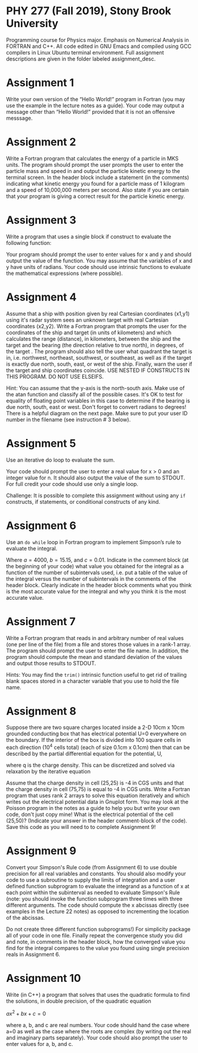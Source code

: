 # PHY 277 (Fall 2019), Stony Brook University
Programming course for Physics major. Emphasis on Numerical Analysis in FORTRAN and C++. 
All code edited in GNU Emacs and compiled using GCC compilers in Linux Ubuntu terminal environment.
Full assignment descriptions are given in the folder labeled assignment_desc.

# Assignment 1
Write your own version of the “Hello World!” program in Fortran 
(you may use the example in the lecture notes as a guide). 
Your code may output a message other than “Hello World!” 
provided that it is not an offensive messsage.

# Assignment 2
Write a Fortran program that
calculates the energy of a particle in MKS units. The program should prompt the user prompts the user to enter
the particle mass and speed in and output the particle kinetic energy to the terminal screen. In the header block
include a statement (in the comments) indicating what kinetic energy you found for a particle mass of 1 kilogram
and a speed of 10,000,000 meters per second. Also state if you are certain that your program is giving a correct
result for the particle kinetic energy.

# Assignment 3
Write a program that uses a single block if construct to evaluate the following function:

Your program should prompt the user to enter values for x and y and should output the value of the
function. You may assume that the variables of x and y have units of radians. Your code should use
intrinsic functions to evaluate the mathematical expressions (where possible).

# Assignment 4
Assume that a ship with position given by real Cartesian coordinates (x1,y1) using it's radar system
sees an unknown target with real Cartesian coordinates (x2,y2). Write a Fortran program that prompts
the user for the coordinates of the ship and target (in units of kilometers) and which calculates the range
(distance), in kilometers, between the ship and the target and the bearing (the direction relative to true
north), in degrees, of the target . The program should also tell the user what quadrant the target is in, i.e.
northwest, northeast, southwest, or southeast, as well as if the target is exactly due north, south, east, or
west of the ship. Finally, warn the user if the target and ship coordinates coincide.
USE NESTED IF CONSTRUCTS IN THIS PROGRAM. DO NOT USE ELSEIFS.

Hint: You can assume that the y-axis is the north-south axis. Make use of the atan function and
classify all of the possible cases. It's OK to test for equality of floating point variables in this case to
determine if the bearing is due north, south, east or west. Don't forget to convert radians to degrees!
There is a helpful diagram on the next page. Make sure to put your user ID number in the filename
(see instruction # 3 below).

# Assignment 5
Use an iterative do loop to evaluate the sum.

Your code should prompt the user to enter a real value for x > 0 and an integer value for n. It should
also output the value of the sum to STDOUT. For full credit your code should use only a single loop.

Challenge: It is possible to complete this assignment without using any `if` constructs, if statements,
or conditional constructs of any kind.

# Assignment 6
Use an `do while` loop in Fortran program to implement Simpson’s rule to evaluate the integral.

Where $a=4000$, $b=15.15$, and $c=0.01$. Indicate in the comment block (at the beginning of your
code) what value you obtained for the integral as a function of the number of subintervals used, i.e. put
a table of the value of the integral versus the number of subintervals in the comments of the header
block. Clearly indicate in the header block comments what you think is the most accurate value for the
integral and why you think it is the most accurate value. 

# Assignment 7
Write a Fortran program that reads in and arbitrary number of real values (one per line of the file) from a file and
stores those values in a rank-1 array. The program should prompt the user to enter the file name. In
addition, the program should compute the mean and standard deviation of the values and output those results to
STDOUT.

Hints: You may find the `trim()` intrinsic function useful to get rid of trailing blank spaces stored in a character
variable that you use to hold the file name. 

# Assignment 8
Suppose there are two square charges located inside a 2-D 10cm x 10cm grounded conducting box that has
electrical potential U=0 everywhere on the boundary. If the interior of the box is divided into 100 square cells
in each direction ($10^4$ cells total) (each of size 0.1cm x 0.1cm) then that can be described by the partial
differential equation for the potential, U,

where q is the charge density. This can be discretized and solved via relaxation by the iterative equation

Assume that the charge density in cell (25,25) is -4 in CGS units and that the charge density in cell (75,75) is
equal to -4 in CGS units. Write a Fortran program that uses rank 2 arrays to solve this equation iteratively and
which writes out the electrical potential data in Gnuplot form. You may look at the Poisson program in the
notes as a guide to help you but write your own code, don't just copy mine! What is the electrical potential of
the cell (25,50)? (Indicate your answer in the header comment-block of the code). Save this code as you will
need to to complete Assignment 9!

# Assignment 9
Convert your Simpson's Rule code (from Assignment 6) to use double precision for all real variables
and constants. You should also modify your code to use a subroutine to supply the limits of integration
and a user defined function subprogram to evaluate the integrand as a function of x at each point
within the subinterval as needed to evaluate Simpson's Rule (note: you should invoke the function
subprogram three times with three different arguments. The code should compute the x abcissas
directly (see examples in the Lecture 22 notes) as opposed to incrementing the location of the abcissas.

Do not create three different function subprograms!) For simplicity package all of your code in one
file. Finally repeat the convergence study you did and note, in comments in the header block, how the
converged value you find for the integral compares to the value you found using single precision reals
in Assignment 6.

# Assignment 10
Write (in C++) a program that solves that uses the quadratic formula to find the solutions, in double precision, of the quadratic equation

$ax^2 + bx + c = 0$

where a, b, and c are real numbers. Your code should hand the case where a=0 as well as the case where
the roots are complex (by writing out the real and imaginary parts separately). Your code should also prompt the user to enter values for a, b, and c.
